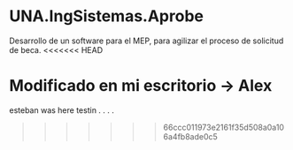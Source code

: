 # UNA.IngSistemas.Aprobe
Desarrollo de un software para el MEP, para agilizar el proceso de solicitud de beca.
<<<<<<< HEAD

Modificado en mi escritorio -> Alex
=======
esteban was here
testin . . . .
>>>>>>> 66ccc011973e2161f35d508a0a106a4fb8ade0c5
